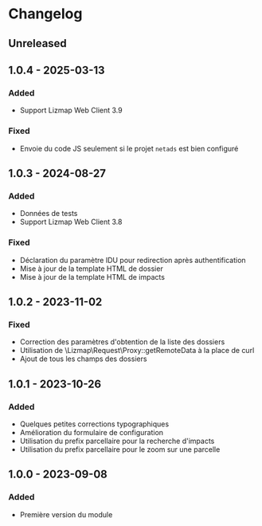 # Changelog

## Unreleased

## 1.0.4 - 2025-03-13

### Added

* Support Lizmap Web Client 3.9

### Fixed

* Envoie du code JS seulement si le projet `netads` est bien configuré

## 1.0.3 - 2024-08-27

### Added

* Données de tests
* Support Lizmap Web Client 3.8

### Fixed

* Déclaration du paramètre IDU pour redirection après authentification
* Mise à jour de la template HTML de dossier
* Mise à jour de la template HTML de impacts

## 1.0.2 - 2023-11-02

### Fixed

* Correction des paramètres d'obtention de la liste des dossiers
* Utilisation de \Lizmap\Request\Proxy::getRemoteData à la place de curl
* Ajout de tous les champs des dossiers

## 1.0.1 - 2023-10-26

### Added

* Quelques petites corrections typographiques
* Amélioration du formulaire de configuration
* Utilisation du prefix parcellaire pour la recherche d'impacts
* Utilisation du prefix parcellaire pour le zoom sur une parcelle

## 1.0.0 - 2023-09-08

### Added

* Première version du module
